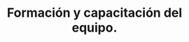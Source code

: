 ---
title: Formación y capacitación del equipo.
description: Manual de Organización de Centros de Cómputo
---